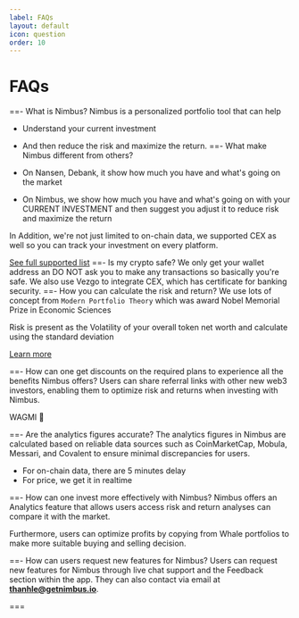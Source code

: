 ```yaml
---
label: FAQs
layout: default
icon: question
order: 10
---
```


# FAQs

==- What is Nimbus?
Nimbus is a personalized portfolio tool that can help

- Understand your current investment
- And then reduce the risk and maximize the return.
  ==- What make Nimbus different from others?

- On Nansen, Debank, it show how much you have and what's going on the market
- On Nimbus, we show how much you have and what's going on with your CURRENT INVESTMENT and then suggest you adjust it to reduce risk and maximize the return

In Addition, we're not just limited to on-chain data, we supported CEX as well so you can track your investment on every platform.

[See full supported list](/supported_chain_protocol)
==- Is my crypto safe?
We only get your wallet address an DO NOT ask you to make any transactions so basically you're safe. We also use Vezgo to integrate CEX, which has certificate for banking security.
==- How you can calculate the risk and return?
We use lots of concept from `Modern Portfolio Theory` which was award Nobel Memorial Prize in Economic Sciences

Risk is present as the Volatility of your overall token net worth and calculate using the standard deviation

[Learn more](<https://www.investopedia.com/terms/m/modernportfoliotheory.asp#:~:text=The%20modern%20portfolio%20theory%20(MPT)%20is%20a%20practical%20method%20for,collective%20given%20level%20of%20risk.>)

==- How can one get discounts on the required plans to experience all the benefits Nimbus offers?
Users can share referral links with other new web3 investors, enabling them to optimize risk and returns when investing with Nimbus.

WAGMI 🙌

==- Are the analytics figures accurate?
The analytics figures in Nimbus are calculated based on reliable data sources such as CoinMarketCap, Mobula, Messari, and Covalent to ensure minimal discrepancies for users.

- For on-chain data, there are 5 minutes delay
- For price, we get it in realtime

==- How can one invest more effectively with Nimbus?
Nimbus offers an Analytics feature that allows users access risk and return analyses can compare it with the market.

Furthermore, users can optimize profits by copying from Whale portfolios to make more suitable buying and selling decision.

==- How can users request new features for Nimbus?
Users can request new features for Nimbus through live chat support and the Feedback section within the app. They can also contact via email at **thanhle@getnimbus.io**.

===
